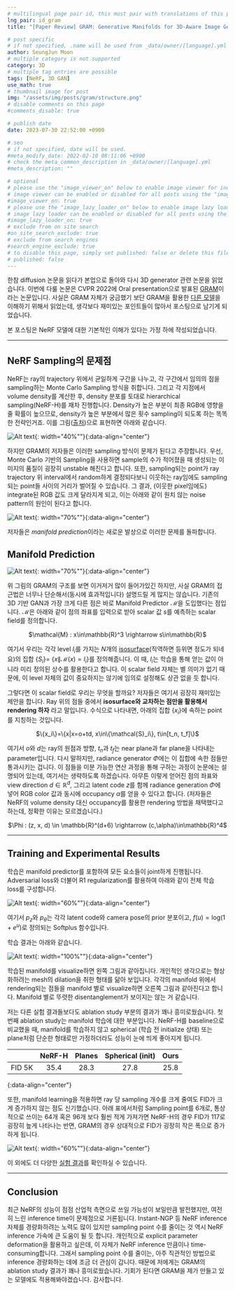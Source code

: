 ```yaml
---
# multilingual page pair id, this must pair with translations of this page. (This name must be unique)
lng_pair: id_gram
title: "[Paper Review] GRAM: Generative Manifolds for 3D-Aware Image Generation"

# post specific
# if not specified, .name will be used from _data/owner/[language].yml
author: SeungJun Moon
# multiple category is not supported
category: 3D
# multiple tag entries are possible
tags: [NeRF, 3D GAN]
use_math: true
# thumbnail image for post
img: "/assets/img/posts/gram/structure.png"
# disable comments on this page
#comments_disable: true

# publish date
date: 2023-07-30 22:52:00 +0900

# seo
# if not specified, date will be used.
#meta_modify_date: 2022-02-10 08:11:06 +0900
# check the meta_common_description in _data/owner/[language].yml
#meta_description: ""

# optional
# please use the "image_viewer_on" below to enable image viewer for individual pages or posts (_posts/ or [language]/_posts folders).
# image viewer can be enabled or disabled for all posts using the "image_viewer_posts: true" setting in _data/conf/main.yml.
#image_viewer_on: true
# please use the "image_lazy_loader_on" below to enable image lazy loader for individual pages or posts (_posts/ or [language]/_posts folders).
# image lazy loader can be enabled or disabled for all posts using the "image_lazy_loader_posts: true" setting in _data/conf/main.yml.
#image_lazy_loader_on: true
# exclude from on site search
#on_site_search_exclude: true
# exclude from search engines
#search_engine_exclude: true
# to disable this page, simply set published: false or delete this file
# published: false
---
```


<!-- outline-start -->

한참 diffusion 논문을 읽다가 본업으로 돌아와 다시 3D generator 관련 논문을 읽었습니다. 이번에 다룰 논문은 CVPR 2022에 Oral presentation으로 발표된 [GRAM](https://arxiv.org/abs/2112.08867)이라는 논문입니다. 사실은 GRAM 자체가 궁금했기 보단 GRAM을 활용한 [다른 모델](https://arxiv.org/abs/2210.06465)을 이해하기 위해서 읽었는데, 생각보다 재미있는 포인트들이 많아서 포스팅으로 남기게 되었습니다.

본 포스팅은 NeRF 모델에 대한 기본적인 이해가 있다는 가정 하에 작성되었습니다.

<!-- outline-end -->

***

## NeRF Sampling의 문제점

NeRF는 ray의 trajectory 위에서 균일하게 구간을 나누고, 각 구간에서 임의의 점을 sampling하는 Monte Carlo Sampling 방식을 취합니다. 그리고 각 지점에서 volume density를 계산한 후, density 분포를 토대로 hierarchical sampling(NeRF-H)를 재차 진행합니다. Density가 높은 부분이 최종 RGB에 영향을 줄 확률이 높으므로, density가 높은 부분에서 많은 횟수 sampling이 되도록 하는 똑똑한 전략인거죠. 이를 그림([출처](https://jaminfong.cn/neusample/))으로 표현하면 아래와 같습니다.

![Alt text](/assets/img/posts/gram/sampling_nerf.png){: width="40%""}{:data-align="center"}

하지만 GRAM의 저자들은 이러한 sampling 방식이 문제가 된다고 주장합니다. 우선, Monte Carlo 기반의 Sampling을 사용하면 sample의 수가 적어졌을 때 생성되는 이미지의 품질이 굉장히 unstable 해진다고 합니다. 또한, sampling되는 point가 ray trajectory 위 interval에서 random하게 결정되다보니 이웃하는 ray임에도 sampling되는 point들 사이의 거리가 벌어질 수 있습니다. 그 결과, (이웃한 pixel임에도) integrate된 RGB 값도 크게 달라지게 되고, 이는 아래와 같이 원치 않는 noise pattern의 원인이 된다고 합니다.

![Alt text](/assets/img/posts/gram/noise_nerf.png){: width="70%""}{:data-align="center"}

저자들은 *manifold prediction*이라는 새로운 발상으로 이러한 문제를 돌파합니다.

## Manifold Prediction

![Alt text](/assets/img/posts/gram/structure.png){: width="70%""}{:data-align="center"}

위 그림의 GRAM의 구조를 보면 이거저거 많이 들어가있긴 하지만, 사실 GRAM의 접근법은 너무나 단순해서(동시에 효과적입니다) 설명드릴 게 많지는 않습니다. 기존의 3D 기반 GAN과 가장 크게 다른 점은 바로 Manifold Predictor $\mathcal{M}$을 도입했다는 점입니다. $\mathcal{M}$은 아래와 같이 점의 좌표를 입력으로 받아 scalar 값 $s$를 예측하는 scalar field를 정의합니다.

<div align="center">
$\mathcal{M} : x\in\mathbb{R}^3 \rightarrow s\in\mathbb{R}$
</div>

여기서 우리는 각각 level ${l_i}$를 가지는 $N$개의 [isosurface](https://en.wikipedia.org/wiki/Isosurface)(직역하면 등위면 정도가 되네요)의 집합 $\lbrace S_i\rbrace =$ $\lbrace x\|\mathcal{M}(x)=l_{i}\rbrace$를 정의해줍니다. 이 때, $l_i$는 학습을 통해 얻는 값이 아니라 미리 정의된 상수를 활용한다고 합니다. 이 scalar field 자체는 별 의미가 없기 때문에, 이 level 자체의 값이 중요하지는 않기에 임의로 설정해도 상관 없을 듯 합니다.

그렇다면 이 scalar field로 우리는 무엇을 할까요? 저자들은 여기서 굉장히 재미있는 제안을 합니다. Ray 위의 점들 중에서 **isosurface와 교차하는 점만을 활용해서 rendering 하자** 라고 말입니다. 수식으로 나타내면, 아래의 집합 $\{x_{i}\}$에 속하는 point를 지칭하는 것입니다.

<div align="center">
$\{x_i\}=\{x|x=o+td, x\in\{\mathcal{S}_i\}, t\in[t_n, t_f]\}$
</div>

여기서 $o$와 $d$는 ray의 원점과 방향, $t_n$과 $t_f$는 near plane과 far plane을 나타내는 parameter입니다. 다시 말하지만, radiance generator $\Phi$에는 이 집합에 속한 점들만 통과시키는 겁니다. 이 점들을 미분 가능한 연산 과정을 통해 구하는 과정이 논문에는 설명되어 있는데, 여기서는 생략하도록 하겠습니다. 아무튼 이렇게 얻어진 점의 좌표와 view direction $d\in\mathbb{R}^d$, 그리고 latent code $z$를 함께 radiance generation $\Phi$에 넣어 RGB color 값과 동시에 occupancy $\alpha$를 얻을 수 있다고 합니다. (저자들은 NeRF의 volume density 대신 occupancy를 활용한 rendering 방법을 채택했다고 하는데, 정확한 이유는 모르겠습니다.)

<div align="center">
$\Phi : (z, x, d) \in \mathbb{R}^(d+6) \rightarrow (c,\alpha)\in\mathbb{R}^4$
</div>

***

## Training and Experimental Results

학습은 manifold predictor를 포함하여 모든 요소들이 joint하게 진행됩니다. Adversarial loss와 더불어 R1 regularization를 활용하여 아래와 같이 전체 학습 loss를 구성합니다.

![Alt text](/assets/img/posts/gram/loss.png){: width="60%""}{:data-align="center"}

여기서 $p_{z}$와 $p_\theta$는 각각 latent code와 camera pose의 prior 분포이고, $f(u)=\text{log}(1+e^u)$로 정의되는 Softplus 함수입니다.

학습 결과는 아래와 같습니다.

![Alt text](/assets/img/posts/gram/manifold.png){: width="100%""}{:data-align="center"}

학습된 manifold를 visualize하면 왼쪽 그림과 같아집니다. 개인적인 생각으로는 형상화하려는 mesh의 dilation을 취한 형태를 닮아 보입니다. 각각의 manifold 위에서 rendering되는 점들을 manifold 별로 visualize하면 오른쪽 그림과 같아진다고 합니다. Manifold 별로 뚜렷한 disentanglement가 보이지는 않는 거 같습니다.

저는 다른 실험 결과들보다도 ablation study 부분의 결과가 꽤나 흥미로웠습니다. 첫 번째 ablation study는 manifold 학습에 대한 부분입니다. NeRF-H를 baseline으로 비교했을 때, manifold를 학습하지 않고 spherical (학습 전 initialize 상태) 또는 plane처럼 단순한 형태로만 가정하더라도 성능이 눈에 띄게 좋아지게 됩니다.

|        | NeRF-H | Planes | Spherical (init) | Ours |
| ------ | :----: | :----: | :--------------: | :--: |
| FID 5K | 35.4   |   28.3 |        27.8      | 25.8 |
{:data-align="center"}

또한, manifold learning을 적용하면 ray 당 sampling 개수를 크게 줄여도 FID가 크게 증가하지 않는 점도 신기했습니다. 아래 표에서처럼 Sampling point를 6개로, 통상적으로 쓰이는 64개 혹은 96개 보다 훨씬 적게 가져가면 NeRF-H의 경우 FID가 117로 굉장히 높게 나타나는 반면, GRAM의 경우 상대적으로 FID가 굉장히 작은 폭으로 증가하게 됩니다.

![Alt text](/assets/img/posts/gram/ablation.png){: width="60%""}{:data-align="center"}

이 외에도 더 다양한 [실험 결과](https://yudeng.github.io/GRAM/)를 확인하실 수 있습니다.

***

## Conclusion

최근 NeRF의 성능이 점점 산업적 측면으로 쓰일 가능성이 보일만큼 발전했지만, 여전히 느린 inference time이 문제점으로 거론됩니다. Instant-NGP 등 NeRF inference 자체를 경량화하려는 노력도 많이 있지만 sampling point 수를 줄이는 것 역시 NeRF inference 가속에 큰 도움이 될 듯 합니다. 개인적으로 explicit parameter deformation을 활용하고 싶은데, 이 자체가 NeRF inference 만큼이나 time-consuming합니다. 그래서 sampling point 수를 줄이는, 아주 직관적인 방법으로 inference 경량화하는 데에 조금 더 관심이 갑니다. 때문에 저에게는 GRAM의 ablation study 결과가 꽤나 흥미로웠습니다. 기회가 된다면 GRAM을 제가 만들고 있는 모델에도 적용해봐야겠습니다. 감사합니다.